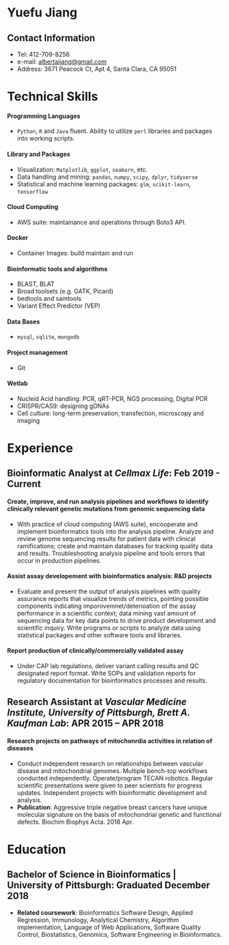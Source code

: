 # Yuefu Jiang
## Contact Information
 - Tel: 412-709-8256
 - e-mail: albertajiang@gmail.com
 - Address: 3671 Peacock Ct, Apt 4, Santa Clara, CA 95051 
# Technical Skills
#### Programming Languages
- `Python`, `R` and `Java` fluent. Ability to utilize `perl` libraries and packages into working scripts.
#### Library and Packages 
- Visualization: `Matplotlib`, `ggplot`, `seaborn`, etc. 
- Data handling and mining: `pandas`, `numpy`, `scipy`, `dplyr`, `tidyverse`
- Statistical and machine learning packages: `glm`, `scikit-learn`, `tensorflow`
#### Cloud Computing
- AWS suite: maintainance and operations through Boto3 API.
#### Docker
- Container Images: build maintain and run
#### Bioinformatic tools and algorithms
- BLAST, BLAT
- Broad toolsets (e.g. GATK, Picard) 
- bedtools and samtools
- Variant Effect Predictor (VEP)
#### Data Bases
- `mysql`, `sqlite`, `mongodb`
#### Project management
- Git
#### Wetlab
- Nucleid Acid handling: PCR, qRT-PCR, NGS processing, Digital PCR
- CRISPR/CAS9: designing gDNAs
- Cell culture: long-term preservation, transfection, microscopy and imaging
# Experience
## Bioinformatic Analyst at *Cellmax Life*: Feb 2019 - Current
#### Create, improve, and run analysis pipelines and workflows to identify clinically relevant genetic mutations from genomic sequencing data ####
- With practice of cloud computing (AWS suite), encooperate and implement bioinformatics tools into the analysis pipeline. Analyze and review genome sequencing results for patient data with clinical ramifications; create and maintain databases for tracking quality data and results. Troubleshooting analysis pipeline and tools errors that occur in production pipelines.
#### Assist assay developement with bioinformatics analysis: R&D projects ####
- Evaluate and present the output of analysis pipelines with quality assurance reports that visualize trends of metrics, pointing possible components indicating imporovemnet/deterioation of the assay performance in a scientific context; data mining vast amount of sequencing data for key data points to drive product development and scientific inquiry. Write programs or scripts to analyze data using statistical packages and other software tools and libraries. 
#### Report production of clinically/commercially validated assay #### 
- Under CAP lab regulations, deliver variant calling results and QC designated report format. Write SOPs and validation reports for regulatory documentation for bioinformatics processes and results.

## Research Assistant at *Vascular Medicine Institute, University of Pittsburgh, Brett A. Kaufman Lab*: APR 2015 – APR 2018
#### Research projects on pathways of mitochonrdia activities in relation of diseases
- Conduct independent research on relationships between vascular disease and mitochondrial genomes. Multiple bench-top workflows conducted independently. Operate/program TECAN robotics. Regular scientific presentations were given to peer scientists for progress updates. Independent projects with bioinformatic development and analysis.
- **Publication**: Aggressive triple negative breast cancers have unique molecular signature on the basis of mitochondrial genetic and functional defects. Biochim Biophys Acta. 2018 Apr.
# Education
## Bachelor of Science in Bioinformatics | University of Pittsburgh: Graduated December 2018
- **Related coursework**: Bioinformatics Software Design, Applied Regression, Immunology, Analytical Chemistry, Algorithm implementation, Language of Web Applications, Software Quality Control, Biostatistics, Genomics, Software Engineering in Bioinformatics. 
